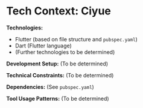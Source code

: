 # Tech Context: Ciyue

**Technologies:**
- Flutter (based on file structure and `pubspec.yaml`)
- Dart (Flutter language)
- (Further technologies to be determined)

**Development Setup:** (To be determined)

**Technical Constraints:** (To be determined)

**Dependencies:** (See `pubspec.yaml`)

**Tool Usage Patterns:** (To be determined)

